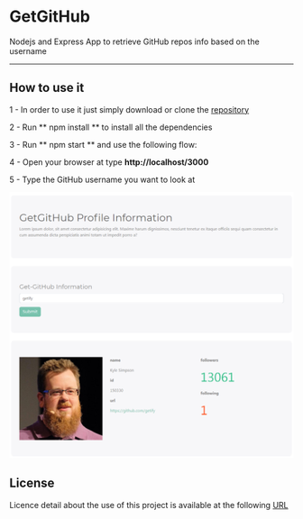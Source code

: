 # GetGitHub
Nodejs and Express App to retrieve GitHub repos info based on the username
***

## How to use it

1 - In order to use it just simply download or clone the [repository](https://github.com/valdal14/GetGitHub)

2 - Run ** npm install ** to install all the dependencies

3 - Run ** npm start ** and use the following flow:

4 - Open your browser at type **http://localhost/3000**

5 - Type the GitHub username you want to look at


![Start](https://github.com/valdal14/GetGitHub/blob/master/screens/Screen-1.PNG?raw=true "merge json files")

## License

Licence detail about the use of this project is available at the following [URL](https://github.com/valdal14/GetGitHub/blob/master/LICENSE)
